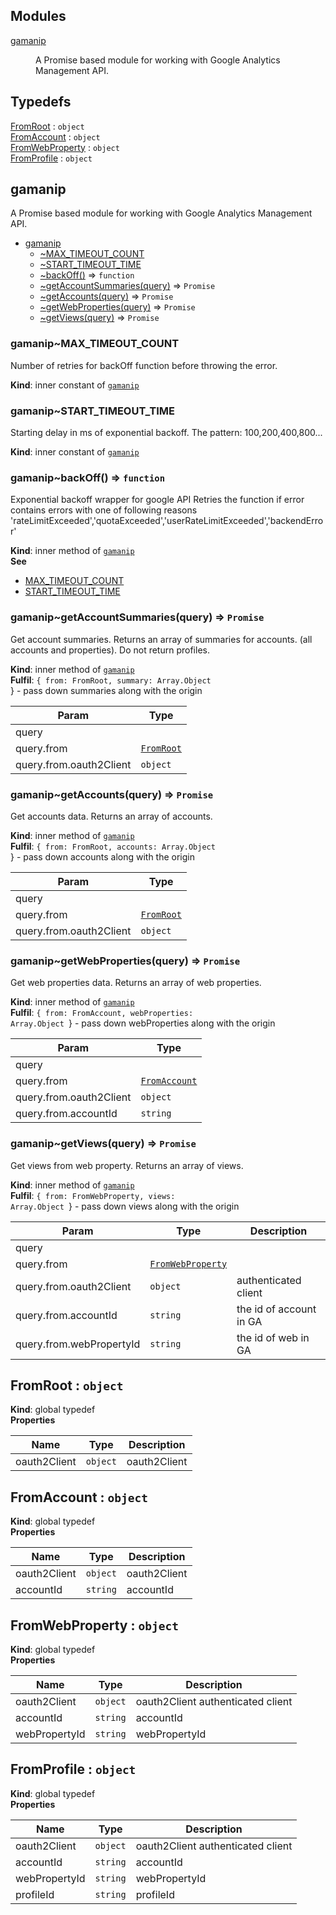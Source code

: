 ## Modules

<dl>
<dt><a href="#module_gamanip">gamanip</a></dt>
<dd><p>A Promise based module for working with Google Analytics Management API.</p>
</dd>
</dl>

## Typedefs

<dl>
<dt><a href="#FromRoot">FromRoot</a> : <code>object</code></dt>
<dd></dd>
<dt><a href="#FromAccount">FromAccount</a> : <code>object</code></dt>
<dd></dd>
<dt><a href="#FromWebProperty">FromWebProperty</a> : <code>object</code></dt>
<dd></dd>
<dt><a href="#FromProfile">FromProfile</a> : <code>object</code></dt>
<dd></dd>
</dl>

<a name="module_gamanip"></a>

## gamanip
A Promise based module for working with Google Analytics Management API.


* [gamanip](#module_gamanip)
    * [~MAX_TIMEOUT_COUNT](#module_gamanip..MAX_TIMEOUT_COUNT)
    * [~START_TIMEOUT_TIME](#module_gamanip..START_TIMEOUT_TIME)
    * [~backOff()](#module_gamanip..backOff) ⇒ <code>function</code>
    * [~getAccountSummaries(query)](#module_gamanip..getAccountSummaries) ⇒ <code>Promise</code>
    * [~getAccounts(query)](#module_gamanip..getAccounts) ⇒ <code>Promise</code>
    * [~getWebProperties(query)](#module_gamanip..getWebProperties) ⇒ <code>Promise</code>
    * [~getViews(query)](#module_gamanip..getViews) ⇒ <code>Promise</code>

<a name="module_gamanip..MAX_TIMEOUT_COUNT"></a>

### gamanip~MAX_TIMEOUT_COUNT
Number of retries for backOff function before throwing the error.

**Kind**: inner constant of [<code>gamanip</code>](#module_gamanip)  
<a name="module_gamanip..START_TIMEOUT_TIME"></a>

### gamanip~START_TIMEOUT_TIME
Starting delay in ms of exponential backoff. The pattern: 100,200,400,800...

**Kind**: inner constant of [<code>gamanip</code>](#module_gamanip)  
<a name="module_gamanip..backOff"></a>

### gamanip~backOff() ⇒ <code>function</code>
Exponential backoff wrapper for google API
Retries the function if error contains errors with one of following reasons 'rateLimitExceeded','quotaExceeded','userRateLimitExceeded','backendError'

**Kind**: inner method of [<code>gamanip</code>](#module_gamanip)  
**See**

- [MAX_TIMEOUT_COUNT](MAX_TIMEOUT_COUNT)
- [START_TIMEOUT_TIME](START_TIMEOUT_TIME)

<a name="module_gamanip..getAccountSummaries"></a>

### gamanip~getAccountSummaries(query) ⇒ <code>Promise</code>
Get account summaries.
Returns an array of summaries for accounts. (all accounts and properties). Do not return profiles.

**Kind**: inner method of [<code>gamanip</code>](#module_gamanip)  
**Fulfil**: <code>{ from: FromRoot, summary: Array.Object </code>} - pass down summaries along with the origin  

| Param | Type |
| --- | --- |
| query |  | 
| query.from | [<code>FromRoot</code>](#FromRoot) | 
| query.from.oauth2Client | <code>object</code> | 

<a name="module_gamanip..getAccounts"></a>

### gamanip~getAccounts(query) ⇒ <code>Promise</code>
Get accounts data.
Returns an array of accounts.

**Kind**: inner method of [<code>gamanip</code>](#module_gamanip)  
**Fulfil**: <code>{ from: FromRoot, accounts: Array.Object </code>} - pass down accounts along with the origin  

| Param | Type |
| --- | --- |
| query |  | 
| query.from | [<code>FromRoot</code>](#FromRoot) | 
| query.from.oauth2Client | <code>object</code> | 

<a name="module_gamanip..getWebProperties"></a>

### gamanip~getWebProperties(query) ⇒ <code>Promise</code>
Get web properties data.
Returns an array of web properties.

**Kind**: inner method of [<code>gamanip</code>](#module_gamanip)  
**Fulfil**: <code>{ from: FromAccount, webProperties: Array.Object </code>} - pass down webProperties along with the origin  

| Param | Type |
| --- | --- |
| query |  | 
| query.from | [<code>FromAccount</code>](#FromAccount) | 
| query.from.oauth2Client | <code>object</code> | 
| query.from.accountId | <code>string</code> | 

<a name="module_gamanip..getViews"></a>

### gamanip~getViews(query) ⇒ <code>Promise</code>
Get views from web property.
Returns an array of views.

**Kind**: inner method of [<code>gamanip</code>](#module_gamanip)  
**Fulfil**: <code>{ from: FromWebProperty, views: Array.Object </code>} - pass down views along with the origin  

| Param | Type | Description |
| --- | --- | --- |
| query |  |  |
| query.from | [<code>FromWebProperty</code>](#FromWebProperty) |  |
| query.from.oauth2Client | <code>object</code> | authenticated client |
| query.from.accountId | <code>string</code> | the id of account in GA |
| query.from.webPropertyId | <code>string</code> | the id of web  in GA |

<a name="FromRoot"></a>

## FromRoot : <code>object</code>
**Kind**: global typedef  
**Properties**

| Name | Type | Description |
| --- | --- | --- |
| oauth2Client | <code>object</code> | oauth2Client |

<a name="FromAccount"></a>

## FromAccount : <code>object</code>
**Kind**: global typedef  
**Properties**

| Name | Type | Description |
| --- | --- | --- |
| oauth2Client | <code>object</code> | oauth2Client |
| accountId | <code>string</code> | accountId |

<a name="FromWebProperty"></a>

## FromWebProperty : <code>object</code>
**Kind**: global typedef  
**Properties**

| Name | Type | Description |
| --- | --- | --- |
| oauth2Client | <code>object</code> | oauth2Client authenticated client |
| accountId | <code>string</code> | accountId |
| webPropertyId | <code>string</code> | webPropertyId |

<a name="FromProfile"></a>

## FromProfile : <code>object</code>
**Kind**: global typedef  
**Properties**

| Name | Type | Description |
| --- | --- | --- |
| oauth2Client | <code>object</code> | oauth2Client authenticated client |
| accountId | <code>string</code> | accountId |
| webPropertyId | <code>string</code> | webPropertyId |
| profileId | <code>string</code> | profileId |

